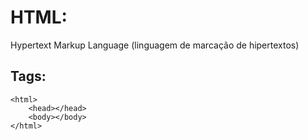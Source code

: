 # HTML:
Hypertext Markup Language (linguagem de marcação de hipertextos)

## Tags:
```
<html>
    <head></head>
    <body></body>
</html>
```

